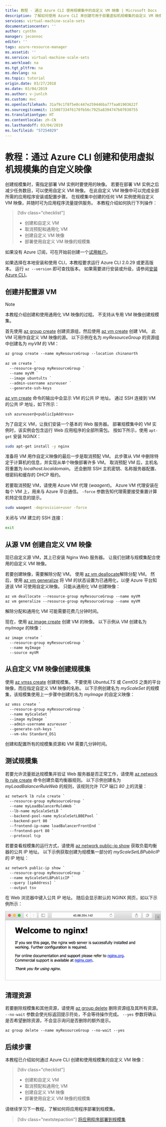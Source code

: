 ```yaml
---
title: 教程 - 通过 Azure CLI 使用规模集中的自定义 VM 映像 | Microsoft Docs
description: 了解如何使用 Azure CLI 来创建可用于部署虚拟机规模集的自定义 VM 映像
services: virtual-machine-scale-sets
documentationcenter: ''
author: cynthn
manager: jeconnoc
editor: ''
tags: azure-resource-manager
ms.assetid: ''
ms.service: virtual-machine-scale-sets
ms.workload: na
ms.tgt_pltfrm: na
ms.devlang: na
ms.topic: tutorial
origin.date: 03/27/2018
ms.date: 03/04/2019
ms.author: v-junlch
ms.custom: mvc
ms.openlocfilehash: 31af9c1f8f5e0c447e259446ba77faa01903622f
ms.sourcegitcommit: 115087334f6170fb56c7925a8394747b07030755
ms.translationtype: HT
ms.contentlocale: zh-CN
ms.lasthandoff: 03/04/2019
ms.locfileid: "57254029"
---
```

# <a name="tutorial-create-and-use-a-custom-image-for-virtual-machine-scale-sets-with-the-azure-cli"></a>教程：通过 Azure CLI 创建和使用虚拟机规模集的自定义映像
创建规模集时，需指定部署 VM 实例时要使用的映像。 若要在部署 VM 实例之后减少任务数目，可以使用自定义 VM 映像。 在此自定义 VM 映像中可以完成全部所需的应用程序安装或配置步骤。 在规模集中创建的任何 VM 实例使用自定义 VM 映像，并随时可为应用程序流量提供服务。 本教程介绍如何执行下列操作：

> [!div class="checklist"]
> * 创建和自定义 VM
> * 取消预配和通用化 VM
> * 创建自定义 VM 映像
> * 部署使用自定义 VM 映像的规模集

如果没有 Azure 订阅，可在开始前创建一个[试用帐户](https://www.azure.cn/pricing/1rmb-trial/?WT.mc_id=A261C142F)。

如果选择在本地安装和使用 CLI，本教程要求运行 Azure CLI 2.0.29 或更高版本。 运行 `az --version` 即可查找版本。 如果需要进行安装或升级，请参阅[安装 Azure CLI](/cli/install-azure-cli)。


## <a name="create-and-configure-a-source-vm"></a>创建并配置源 VM

>[!NOTE]
> 本教程介绍创建和使用通用化 VM 映像的过程。 不支持从专用 VM 映像创建规模集。

首先使用 [az group create](/cli/group) 创建资源组，然后使用 [az vm create](/cli/vm) 创建 VM。 此 VM 可用作自定义 VM 映像的源。 以下示例在名为 *myResourceGroup* 的资源组中创建名为 *myVM* 的 VM：

```azurecli
az group create --name myResourceGroup --location chinanorth

az vm create `
  --resource-group myResourceGroup `
  --name myVM `
  --image ubuntults `
  --admin-username azureuser `
  --generate-ssh-keys 
```

[az vm create](/cli/vm) 命令的输出中会显示 VM 的公共 IP 地址。 通过 SSH 连接到 VM 的公共 IP 地址，如下所示：

```azurecli
ssh azureuser@<publicIpAddress>
```

为了自定义 VM，让我们安装一个基本的 Web 服务器。 部署规模集中的 VM 实例时，该实例会包含运行 Web 应用程序的全部所需包。 按如下所示，使用 `apt-get` 安装 *NGINX*：

```bash
sudo apt-get install -y nginx
```

准备将 VM 用作自定义映像的最后一步是取消预配 VM。 此步骤从 VM 中删除特定于计算机的信息，并实现从单个映像部署许多 VM。 取消预配 VM 后，主机名将重置为 *localhost.localdomain*。 还会删除 SSH 主机密钥、名称服务器配置、根密码和缓存的 DHCP 租约。

若要取消预配 VM，请使用 Azure VM 代理 (*waagent*)。 Azure VM 代理安装在每个 VM 上，用来与 Azure 平台通信。 `-force` 参数告知代理需要接受重置计算机特定信息的提示。

```bash
sudo waagent -deprovision+user -force
```

关闭与 VM 建立的 SSH 连接：

```bash
exit
```


## <a name="create-a-custom-vm-image-from-the-source-vm"></a>从源 VM 创建自定义 VM 映像
现已自定义源 VM，其上已安装 Nginx Web 服务器。 让我们创建与规模集配合使用的自定义 VM 映像。

若要创建映像，需要解除分配 VM。 使用 [az vm deallocate](/cli/vm)解除分配 VM。 然后，使用 [az vm generalize](/cli/vm) 将 VM 的状态设置为已通用化，以便 Azure 平台知道该 VM 可使用自定义映像。 只能从通用化 VM 创建映像：


```azurecli
az vm deallocate --resource-group myResourceGroup --name myVM
az vm generalize --resource-group myResourceGroup --name myVM
```

解除分配和通用化 VM 可能需要花费几分钟时间。

现在，使用 [az image create](/cli/image) 创建 VM 的映像。 以下示例从 VM 创建名为 *myImage* 的映像：

```azurecli
az image create `
  --resource-group myResourceGroup `
  --name myImage `
  --source myVM
```


## <a name="create-a-scale-set-from-the-custom-vm-image"></a>从自定义 VM 映像创建规模集
使用 [az vmss create](/cli/vmss#az-vmss-create) 创建规模集。 不要使用 *UbuntuLTS* 或 *CentOS* 之类的平台映像，而应指定自定义 VM 映像的名称。 以下示例创建名为 *myScaleSet* 的规模集，该规模集使用上一步骤中创建的名为 *myImage* 的自定义映像：

```azurecli
az vmss create `
  --resource-group myResourceGroup `
  --name myScaleSet `
  --image myImage `
  --admin-username azureuser `
  --generate-ssh-keys `
  --vm-sku Standard_DS1
```

创建和配置所有的规模集资源和 VM 需要几分钟时间。


## <a name="test-your-scale-set"></a>测试规模集
若要允许流量抵达规模集并验证 Web 服务器是否正常工作，请使用 [az network lb rule create](/cli/network/lb/rule) 命令创建负载均衡器规则。 以下示例创建名为 *myLoadBalancerRuleWeb* 的规则，该规则允许 *TCP* 端口 *80* 上的流量：

```azurecli
az network lb rule create `
  --resource-group myResourceGroup `
  --name myLoadBalancerRuleWeb `
  --lb-name myScaleSetLB `
  --backend-pool-name myScaleSetLBBEPool `
  --backend-port 80 `
  --frontend-ip-name loadBalancerFrontEnd `
  --frontend-port 80 `
  --protocol tcp
```

若要查看规模集的运行方式，请使用 [az network public-ip show](https://docs.azure.cn/zh-cn/cli/network/public-ip?view=azure-cli-latest#az-network-public-ip-show) 获取负载均衡器的公共 IP 地址。 以下示例获取创建为规模集一部分的 *myScaleSetLBPublicIP* 的 IP 地址：

```azurecli
az network public-ip show `
  --resource-group myResourceGroup `
  --name myScaleSetLBPublicIP `
  --query [ipAddress] `
  --output tsv
```

在 Web 浏览器中键入公共 IP 地址。 随后会显示默认的 NGINX 网页，如以下示例所示：

![从自定义 VM 映像运行的 Nginx](./media/tutorial-use-custom-image-cli/default-nginx-website.png)


## <a name="clean-up-resources"></a>清理资源
若要删除规模集和其他资源，请使用 [az group delete](/cli/group) 删除资源组及其所有资源。 `--no-wait` 参数会使光标返回提示符处，不会等待操作完成。 `--yes` 参数将确认是否希望删除资源，不会显示询问是否删除的额外提示。

```azurecli
az group delete --name myResourceGroup --no-wait --yes
```


## <a name="next-steps"></a>后续步骤
本教程已介绍如何通过 Azure CLI 创建和使用规模集的自定义 VM 映像：

> [!div class="checklist"]
> * 创建和自定义 VM
> * 取消预配和通用化 VM
> * 创建自定义 VM 映像
> * 部署使用自定义 VM 映像的规模集

请继续学习下一教程，了解如何将应用程序部署到规模集。

> [!div class="nextstepaction"]
> [将应用程序部署到规模集](tutorial-install-apps-cli.md)

<!-- Update_Description: link update -->
